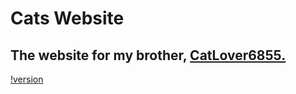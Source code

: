 # Cats Website

## The website for my brother, [CatLover6855.](https://www.roblox.com/users/129701348/profile "Check out CatLover6855's Roblox Page")

[!version](https://github.com/FHGDev/cats-website/releases)

